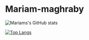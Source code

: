 # Mariam-maghraby

![Mariams's GitHub stats](https://github-readme-stats.vercel.app/api?username=Mariam-maghraby&show_icons=true&theme=radical) 

[![Top Langs](https://github-readme-stats.vercel.app/api/top-langs/?username=Mariam-maghraby&hide_progress=true)](https://github.com/Mariam-maghraby/github-readme-stats)
